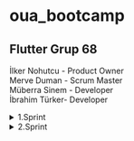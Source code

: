 # oua_bootcamp
## Flutter Grup 68

İlker Nohutcu - Product Owner  
Merve Duman - Scrum Master  
Müberra Sinem - Developer  
İbrahim Türker- Developer  

 <details>
  <summary>1.Sprint</summary>
  <ol>  
     
## 1.Sprint Süreç ve Kararlar
## • Sprint Notları:
-Proje yönetimi ve görev dağılımının ayarlanması için Trello kullanılmasına karar verilmiştir.  
-UI tasarımı için yönlendirici internet kaynaklarından bilgiler sağlanmıştır.  
-Veritabanı yönetimi için Firebase kullanılmasına karar verilmiştir.  

## • Sprint İçinde Tamamlanması Tahmin Edilen Puan 
 10
## • Puan Tamamlama Mantığı: 
(Sprint içi puan değerlendirmesi 10 olarak belirlenmiştir.)
Proje boyunca tamamlanması gereken backlog puanı 36'dır. İlk Sprint için bitirilmesi istenilen puan sayısı 10 olarak belirlenmiştir ve hedefe ulaşılmıştır.
## • Daily Scrum:
Whatsapp üzerinden görüşmeler sağlanmıştır.Genel adında ana bir grup oluşturulmuştur.
![WhatsApp Image 2024-07-09 at 11 10 57](https://github.com/merveeduman/oua_bootcamp/assets/139700200/5ff7e73e-0371-4923-ae8e-e2b9c29e0620)

## • TOPLANTILAR VE KARAR VERME AŞAMALARI
### 26.06.2024 (İlk çevrimiçi toplantı)

26.06.2024 tarihinde ilk çevrimiçi toplantı yapılmıştır. Toplantıda grup üyeleri kendi arasında tanışmıştır ve ardından yetenek ve rolleri belirlemiştir. Üyelerin yetenekleri doğrultusunda kararlarştırılmış olan roller yukarıda yer aldığı gibidir. Toplantıyı sonlandırırken grubun yetenekleri doğrultusunda uygulama fikirleri geliştirmek, araştırmak ve bunları gelecek toplantıda değerlendirmek üzere karar alınmıştır. Gelecek toplantının 27.06.2024 tarihinde yapılması uygun görülmüş ve bu doğrultuda ikinci toplantı planlanmıştır. Yetenekler doğrultusunda kodlama işlemlerinin Merve ve Müberra tarafından yapılmasına destek gereken kısımlarda da İbrahim'in destek vermesine, raporlama, ui/ux design, sprint board düzenleme işlemlerinin İlker tarafından yapılmasına ve destek gereken kısımlarda İbrahim'in destek vermesine karar verilmiştir.

### 27.06.2024 (İkinci çevrimiçi toplantı)

27.06.2024 tarihli ikinci çevrimiçi toplantıda grup üyelerinin not ettiği mobil uygulama fikirleri ortaya atılarak hem kullanıcı perspektifinden, hem yatırımcı perspektifinden, hem de teknik uygulanabilirlik açısından değerlendirilerek olası fikirler sayı olarak ikiye indirgenmiştir. Bu iki fikrin aynı perspektiflerden karşılaştırılması ve gelecek toplantıda nihai fikrin netleştirilmesi üzerinde sözleşilmiştir. Ayrıca proje yönetimi süreci boyunca sprint board olarak Trello kullanma kararı alınmıştır. Fikrin netleşmesinden itibaren görevlerin saptanarak sprint board üzerinden takvimlendirilmesi ve ilgili üyelere atanması kararı alınmıştır. Gelecek toplantının 29.06.2024 tarihinde yapılması uygun görülmüş ve bu doğrultuda üçüncü toplantı planlanmıştır.

### 29.06.2024 (Üçüncü çevrimiçi toplantı)

29.06.2024 tarihli üçüncü çevrimiçi toplantıda eldeki mevcut iki fikirden hukuki danışmanlık app'i daha uygun görülerek üzerinde karar kılınmıştır. Uygyulamanın kapsamının ve fonksiyonlarının netleşmesi üzerine düşünceler geliştirmek ve bir sonraki toplantıda netleşmeyi sağlamak üzere toplantı sonlandırılmıştır. Ayrıca bu toplantıda UI design için Figma kullanılması doğrultusunda karar alınmıştır ve yapay zeka api'si olarak Gemini kullanılması doğrultusunda karar alınmıştır. Toplantı sonrasında İlk sprint için görevler ve tarihleri belirlenmiş, görev atamaları yapılmıştır.
Not: Trello ekran görüntüsü 06.07.2024 tarihinde yapılan son rapor düzenlemeri esnasında alınarak eklenmiştir. 

### • Sprint Board Screenshotları: 
![image](https://github.com/merveeduman/oua_bootcamp/assets/104201769/aa86af70-2a2c-4cbd-ad3b-484ac82545b9)

## • Product Backlog URL
• Trello URL: https://trello.com/b/Ms4Jn6Nk/bootcamp

### 02.07.2024 (Dördüncü çevrimiçi toplantı)

02.07.2024 tarihli üçüncü çevrimiçi toplantıda, üzerinde karar kılınmış olan fikrin kapsamı konuşulmuştur. Ve temel çerçeve itibarıyla bir kapsam belirlenmiştir. Ayrıca uygulamanın ürünleştirilmesine yönelik çalışmalar planlanmıştır. Ürünün adına yönelik fikirlerin bulunarak bir sonraki toplantıda netleştirilmesi üzerinde karar kılınmıştır. Gelecek toplantının 04.07.2024 tarihinde yapılması uygun görülmüş ve bu doğrultuda beşinci toplantı planlanmıştır.

### 04.07.2024 (Beşinci çevrimiçi toplantı)

04.07.2024 tarihli beşinci toplantıda netleşen uygulama fikrinin ürünleştirilmesine yönelik temel kapsam özetle aşağıdaki gibidir:

## • ÜRÜN BİLGİLERİ
### Ürün adı:
Avukatım

### Ürün Özet Açıklaması:
Avukatım, danışanların ceplerindeki, her seviyedeki ve ilgili alanlardaki hukuki olayları ücretsiz ve ücretli olarak danışabilecekleri hukuki danışmanlık ofisidir.

### Ürün Fonksiyonları:
Basit hukuki olaylar hakkında temel danışma hizmeti, temel hukuki bilgilendirmeler, genel kültür ve hukuki bilinçlenme ihtiyaçları için yapay zeka botumuz ücretsiz bir şekilde kullanılabilir. Bu özellik üyelik oluşturmadan da kullanılabilir fakat bu özellik aynı ip bağlantısı üzerinden günde 10 soru ile sınırlıdır. Yapay zeka botuna sınırsız soru sormak için üyelik oluşturmak yeterlidir.
Orta seviye danışmanlıklar için danışmak istenilen alan (medeni hukuk, ticaret hukuku vb.) seçilerek, stajyer seviyesinde olan avukatların profilleri incelenerek seçilen avukat ile çevrimiçi görüntülü veya sesli görüşme sağlanabilir. 
İleri düzey danışmanlıklar için danışmak istenilen alan (medeni hukuk, ticaret hukuku vb.) seçilerek, ileri seviye ve alanında uzman olan avukatların profilleri incelenerek seçilen avukat ile çevrimiçi görüntülü veya sesli görüşme sağlanabilir.

### Ürünün Çözüm Olduğu Sorunlar: 
Danışan açısından: Avukatlara geleneksel yollarla ve ağızdan ağıza sorarak ulaşma sorununa (avukatların reklam yapmalarının yasak olması nedeniyle) çözüm getirmektedir. Ürün, fiyat segmentasyonu, uzmanlık alanı ve deneyime göre ülkenin farklı yerlerinden birçok avukata erişim imkanı sağlamaktadır. Ayrıca avukatlarla tanışmak ve görüşmek için fiziki büroya gitme zorunluluğunu ortadan kaldırır. Ek olarak danışmanlık ücretleri hakkında ortalama bilgiler ve avukatların profillerindeki daha önceki danışan değerlerdirmeleri de referans olarak önemli bir sorunu ortadan kaldırmaktadır. Ödeme konusunda güvence sunmaktadır.
Danışman açısından: Ürün, avukatlar açısından reklam verme yasağını delmeden çevrimiçi faaliyet gösterebilme imkanı sunmaktadır. Ülkenin farklı yerlerinden danışanlara hizmet verme imkanı sunmaktadır. İstihdam içerisinde yer bulamayan genç işsiz avukatların faaliyet gösterebileceği yeni bir alan sunmaktadır. Ödeme alma konusunda güvence sunmaktadır.

### Ürün Hedef Kitlesi:
Hukuki danışmanlık almak isteyen ve aktif bir şekilde mobil uygulama kullanan, internet alışverişi ve çevrimiçi ödeme yapmakta olan 18-50 yaş arası tüm insanlar.
Genç veya stajyer avukatlar, internet üzerinden çevrimiçi faaliyet göstermek isteyen deneyimli ve teknolojiyi aktif kullanan 30-50 yaş arası bağımsız avukatlar.
Beşinci toplantıda ürün kapsamı belirtildiği şekilde netleştirilmiş ve gelecek toplantının 05.07.2024 tarihinde yapılması uygun görülmüş ve bu doğrultuda altıncı toplantı planlanmıştır.
## • İLK SPRİNT ÖNCESİ SON TOPLANTI
### 05.07.2024 (Altıncı çevrimiçi toplantı)
05.07.2024 tarihli altıncı çevrimiçi toplantıda Merve'nin hazırlamış olduğu uygulamanın tanıtım ekranları ve İlker'in hazırladığı İş Modeli Kanvası ve kullanıcı personaları incelenmiş ve fikir birliği ile uygun bulunmuştur. 
Çalışmalar aşağıdaki gibidir:
#### • Ürün Hakkında Bilgilendirici Açıklamalar ve Ürün Yorumları: Ekran Görüntüleri:
![image](https://github.com/merveeduman/oua_bootcamp/assets/104201769/bd68512b-528a-4699-a94d-fb0309d50d72)
![image](https://github.com/merveeduman/oua_bootcamp/assets/104201769/e2bea764-1d36-4951-afee-f3ad4242558e)
#### • Ürün Durumu: Ekran Görüntüleri:
![image](https://github.com/merveeduman/oua_bootcamp/assets/153215629/a65c59fd-13f8-4333-8336-0909de1c233a)
Toplantı sonrasında ilk sprint sürecinin eksiksiz tamamlandığı ve atanan tüm görevlerin üyeler tarafından tamamlandığına dair kontrol sağlanmıştır. Sıradaki toplantının 8 Temmuz'da yapılacak olan 2.Sprint buluşmasından sonra 9 Temmuz 2024 tarihinde yapılması uygun görülerek ilk sprint süreci tamamlanmıştır.

## •  Sprint Review :
• Tanıtım sayfa tasarımlarının ilgi çekici ve kullanıcı dostu arayüze sahip olduguna ve diğer sayfaların da bu tarzda olmasına karar verilmiştir.  
• Sprint Review katılımcıları:Merve Duman, Müberra Sinem,İlker Nohutcu
## •  Sprint Retrospective :
Tarih: 06.07.2024  
Katılımcılar: Merve, Müberra, İlker, İbrahim  
Toplantının Genel Amacı:  
Geçtiğimiz sprintin değerlendirilmesi, başarılı olan alanların belirlenmesi ve iyileştirme gerektiren konuların tespit edilmesi. Gelecek sprinte dair aksiyon hedefleri.  
  
Ne İyi Gitti?  
•	Proje Yönetimi: Sprint planlaması ve görev dağılımı başarılı bir şekilde gerçekleştirildi.  
•	Ekip İletişimi: Ekip üyeleri arasında açık ve etkili iletişim sağlandı, günlük toplantıların başlıkları önceden belirlenerek verimli geçmesi sağlandı.  
  
Ne Yanlış Gitti?  
•	Süreç Sorunları: Ürün fikrini netleştirme konusunda yavaş kalındı.  
•	Teknik Takvim: Fikir konusunda yavaş ilerlenmesi sonucunda 2. Sprint kodlama görevlerinde yoğunluk oluştu.  
  
İyileştirme Fırsatları:  
•	Kapsam İyileştirmeleri: Uygulama kapsamının en ince detayına kadar erken belirlenmesine bağlı olarak yalın bir süreç yürütüp zaman kaybını minimuma indirmek.  
•	Ek Performans: 2. Sprintte performans hedeflerimizi olağanın üzerinde tutarak 3. Sprint sürecinde yaşanabilecek aksilikleri ve planlamada hesaplanmayan sorunlara daha çok vakit ayırabilme imkanı yaratmak.  
  
Aksiyon Maddeleri:  
1.	Kapsam Netleştirme: Bir sonraki sprintte görevlerin daha detaylı ve gerçekçi bir şekilde planlanması için kodlama pratiğine girmeden önce uygulama kapsamının ve fonksiyonel detayların tamamen netleşmiş  olması üzerine çalışma yapılması.  
2.	Logo Tasarımı: Uygulamanın logosunun 2. Sprintte yapılması.  
3.	Kodlama: Uygulamanın kodlama işlerinin 2. Sprintte tamamlanması
  
olmak üzere bir sonraki sprint için alınan aksiyon kararları kayda geçmiştir.  
</ol>
</details>

<details>
  <summary>2.Sprint</summary>
  <ol>  
     
## 2.Sprint Süreç ve Kararlar
## • Sprint Notları:
-Bu sprint sürecinde uygulamanın logosu tasarlanmış ve ilgili olarak uygulamanın tema renginin mat yeşil olmasına karar verilmiştir.  
-Uygulamanın ilk aşama için sadece Türkçe dilinde olması üzerinde karar kılınmıştır.   

## • Sprint İçinde Tamamlanması Tahmin Edilen Puan 
 16
## • Puan Tamamlama Mantığı: 
(Sprint içi puan değerlendirmesi 10 olarak belirlenmiştir.)
Proje boyunca tamamlanması gereken backlog puanı 36'dır. İkinci Sprint için bitirilmesi istenilen puan sayısı 16 olarak belirlenmiştir ve hedefe ulaşılmıştır.
## • Daily Scrum:
İlk sprint sürecinde açılmış olan Whatsapp grubu üzerinden görüşmeler sağlanmaya devam edilmiş ve grup üyelerinin ortak takvim uygunluklarına yönelik ilk toplantı planlanmıştır.


## • TOPLANTILAR VE KARAR VERME AŞAMALARI
### 10.07.2024 (Yedinci çevrimiçi toplantı)

10.07.2024 tarihinde yedinci çevrimiçi toplantı yapılmıştır. Toplantıda grup üyeleri ikinci sprint için genel bir takvim planlaması yapılmıştır. Üyelerin kişisel yoğunluklarının ve işlerinin rahatlaması amacıyla toplantı tarihinden itibaren 5 günlük bir görev izni tüm üyelere tanınarak 2.sprint için yapılacak olan tüm görev atamalarının en erken 15.07.2024 tarihi başlangıçlı olması kararlaştırılmıştır. Atanacak görevlerin belirlenmesi adına gelecek toplantının 13.07.2024 tarihinde yapılması uygun görülmüş ve bu doğrultuda sekizinci toplantı planlanmıştır.

### 13.07.2024 (Sekizinci çevrimiçi toplantı)

13.07.2024 tarihli sekizinci çevrimiçi toplantıda, üyelerin yetenek ve yetkinlikleri doğrultusunda 2.sprint görevlerinin dağılımı yapılmıştır. Yapay zeka geliştirme ve api entegrasyonu, görüntülü görüşme için api entegrasyonu görevlerinin Müberra, Ödeme ekranının oluşturulması, görsel prototip oluştuma görevlerinin Merve, Blog sayfasının (avukatların akademik veya akademik olmayan yazılarının paylaşılacağı sayfa) oluşturulması görevinin İbrahim, Logo tasarımı, reklam tasarımlarının hazırlanması ve sprint rapor kayıtlarının tutularak düzenlenmesi görevlerinin İlker tarafından gerçekleştirilmesi uygun görülmüştür. Ayrıca frontend ve backend geliştirme görevlerinin Müberra ve Merve tarafından, UI/UX tasarımlarının tüm grup üyeleri tarafından ortak çalışmayla yapılmasına karar verilmiştir. Gelecek toplantının 15.07.2024 tarihinde yapılması uygun görülmüş ve bu doğrultuda dokuzuncu toplantı planlanmıştır.

### 15.07.2024 (Dokuzuncu çevrimiçi toplantı)

15.07.2024 tarihli dokuzuncu çevrimiçi toplantıda planlanmış olan görevlerin ve dağılımın üzerinden geçilmiştir. Ve görev kartları sprint board'a eklenerek ilgili atamalar yapılmıştır. Logo tasarımı hakkında beklentiler konuşularak tasarımı yapacak olan İlker'in, grup üyelerinin ortak beklentileri hakkında fikir sahibi olması sağlanılmıştır. Kısa süren bu toplantı sonunda tüm grup üyelerinin görev süreçleri başlamıştır. Gelecek toplantının 17.07.2024 tarihinde yapılması uygun görülmüş ve bu doğrultuda onuncu toplantı planlanmıştır.  

Not: Trello ekran görüntüsü 15.07.2024 tarihinde alınmış ve rapora eklenmiştir. 

### • Sprint Board Screenshotları: 
![image](https://github.com/user-attachments/assets/f550910d-34d2-4e93-86e4-79395c23698c)

## • Product Backlog URL
• Trello URL: https://trello.com/b/Ms4Jn6Nk/bootcamp  

### 17.07.2024 (Onuncu çevrimiçi toplantı)

17.07.2024 tarihli onuncu çevrimiçi toplantıda İlker'in oluşturmuş olduğu 4 logo seçeneği grup üyeleri arasında oylamaya sunularak oy birliğiyle logo seçilmiştir. Gelecek toplantının 19.07.2024 tarihinde yapılması uygun görülmüş ve bu doğrultuda onuncu toplantı planlanmıştır.  

Logo tasarımı:  


 
</ol>
</details>
